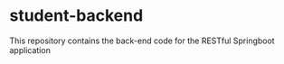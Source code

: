 # student-backend
This repository contains the back-end code for the RESTful Springboot application
